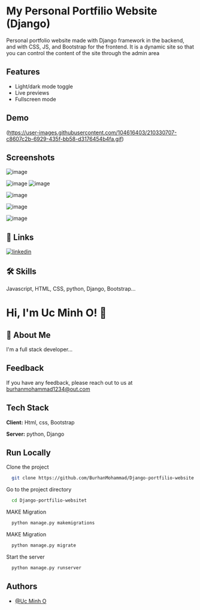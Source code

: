 #
# My Personal Portfilio Website (Django)

Personal portfolio website made with Django framework in the backend, and with CSS, JS, and Bootstrap for the frontend. It is a dynamic site so that you can control the content of the site through the admin area

## Features

- Light/dark mode toggle
- Live previews
- Fullscreen mode


## Demo

(https://user-images.githubusercontent.com/104616403/210330707-c8607c2b-6929-435f-bb58-d3176454b4fa.gif)


## Screenshots

![image](https://user-images.githubusercontent.com/104616403/210331817-c266db91-fcfa-40e2-99ad-8c857c55051d.png)

![image](https://user-images.githubusercontent.com/104616403/210332043-779ddac8-b1a7-4414-b5bd-ebe67d4200df.png)
![image](https://user-images.githubusercontent.com/104616403/210332104-4a4556c7-5583-43bc-b39a-bc62b6b5e367.png)

![image](https://user-images.githubusercontent.com/104616403/210332171-190afc75-9174-4ffa-b9d2-3541b5fd0ebb.png)

![image](https://user-images.githubusercontent.com/104616403/210332226-cbfbe6e5-732d-4442-9aae-218b6e6292b0.png)

![image](https://user-images.githubusercontent.com/104616403/210332284-9d69c838-ab8e-4e71-ac6b-2f0ed514561a.png)



## 🔗 Links
[![linkedin](https://img.shields.io/badge/linkedin-0A66C2?style=for-the-badge&logo=linkedin&logoColor=white)](www.linkedin.com/in/burhanmohammad)


## 🛠 Skills
Javascript, HTML, CSS, python, Django, Bootstrap...


# Hi, I'm Uc Minh O! 👋


## 🚀 About Me
I'm a full stack developer...


## Feedback

If you have any feedback, please reach out to us at burhanmohammad1234@out.com


## Tech Stack

**Client:** Html, css, Bootstrap

**Server:** python, Django


## Run Locally

Clone the project

```bash
  git clone https://github.com/BurhanMohammad/Django-portfilio-website.git
```

Go to the project directory

```bash
  cd Django-portfilio-websitet
```

MAKE  Migration

```bash
  python manage.py makemigrations
```

MAKE  Migration

```bash
  python manage.py migrate     
```
Start the server

```bash
  python manage.py runserver     
```


## Authors

- [@Uc Minh O](https://github.com/BurhanMohammad)

